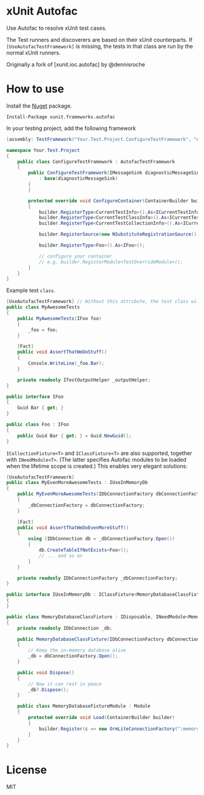 xUnit Autofac
================

Use Autofac to resolve xUnit test cases.

The Test runners and discoverers are based on their xUnit counterparts. If `[UseAutofacTestFramework]` is missing, the tests in that class are run by the normal xUnit runners.

Originally a fork of [xunit.ioc.autofac] by @dennisroche

How to use
=============

Install the [Nuget](https://www.nuget.org/packages/xunit.frameworks.autofac) package.

    Install-Package xunit.frameworks.autofac

In your testing project, add the following framework

```cs
[assembly: TestFramework("Your.Test.Project.ConfigureTestFramework", "AssemblyName")]

namespace Your.Test.Project
{
    public class ConfigureTestFramework : AutofacTestFramework
    {
        public ConfigureTestFramework(IMessageSink diagnosticMessageSink)
            : base(diagnosticMessageSink)
        {
        }

        protected override void ConfigureContainer(ContainerBuilder builder)
        {
            builder.RegisterType<CurrentTestInfo>().As<ICurrentTestInfo>().InstancePerTest();
            builder.RegisterType<CurrentTestClassInfo>().As<ICurrentTestClassInfo>().InstancePerTestClass();
            builder.RegisterType<CurrentTestCollectionInfo>().As<ICurrentTestCollectionInfo>().InstancePerTestCollection();

            builder.RegisterSource(new NSubstituteRegistrationSource()); // https://gist.github.com/dabide/57c5279894383d8f0ee4ed2069773907

            builder.RegisterType<Foo>().As<IFoo>();

            // configure your container
            // e.g. builder.RegisterModule<TestOverrideModule>();
        }
    }
}
```

Example test `class`.

```cs
[UseAutofacTestFramework] // Without this attribute, the test class will be handled by the standard xUnit test runners
public class MyAwesomeTests
{
    public MyAwesomeTests(IFoo foo)
    {
        _foo = foo;
    }

    [Fact]
    public void AssertThatWeDoStuff()
    {
        Console.WriteLine(_foo.Bar);
    }

    private readonly ITestOutputHelper _outputHelper;
}

public interface IFoo
{
    Guid Bar { get; }
}

public class Foo : IFoo
{
    public Guid Bar { get; } = Guid.NewGuid();
}
```

`ICollectionFixture<T>` and `IClassFixture<T>` are also supported, together with `INeedModule<T>`. (The latter specifies Autofac modules to be loaded when the lifetime scope is created.) This enables very elegant solutions:

```cs
[UseAutofacTestFramework]
public class MyEvenMoreAwesomeTests : IUseInMemoryDb
{
    public MyEvenMoreAwesomeTests(IDbConnectionFactory dbConnectionFactory)
    {
        _dbConnectionFactory = dbConnectionFactory;
    }

    [Fact]
    public void AssertThatWeDoEvenMoreStuff()
    {
        using (IDbConnection db = _dbConnectionFactory.Open())
        {
            db.CreateTableIfNotExists<Foo>();
            // ... and so on
        }
    }

    private readonly IDbConnectionFactory _dbConnectionFactory;
}

public interface IUseInMemoryDb : IClassFixture<MemoryDatabaseClassFixture>
{
}

public class MemoryDatabaseClassFixture : IDisposable, INeedModule<MemoryDatabaseClassFixture.MemoryDatabaseFixtureModule>
{
    private readonly IDbConnection _db;

    public MemoryDatabaseClassFixture(IDbConnectionFactory dbConnectionFactory)
    {
        // Keep the in-memory database alive
        _db = dbConnectionFactory.Open();
    }

    public void Dispose()
    {
        // Now it can rest in peace
        _db?.Dispose();
    }

    public class MemoryDatabaseFixtureModule : Module
    {
        protected override void Load(ContainerBuilder builder)
        {
            builder.Register(c => new OrmLiteConnectionFactory(":memory:", SqliteDialect.Provider)).As<IDbConnectionFactory>().SingleInstance();
        }
    }
}

```

License
=============
MIT
